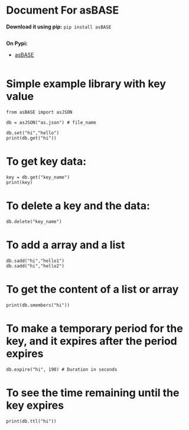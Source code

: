 # Document For asBASE

<b>Download it using pip:</b>
 ``` pip install asBASE ```
<pre></pre>
<b>On Pypi:</b>
* <a href="https://pypi.org/project/asBASE">asBASE</a>
<pre></pre>
# Simple example library with key value
```
from asBASE import asJSON

db = asJSON("as.json") # file_name

db.set("hi","hello")
print(db.get("hi"))
```
# To get key data:
```
key = db.get("key_name")
print(key)
```
# To delete a key and the data:
```
db.delete("key_name")
```
# To add a array and a list
```
db.sadd("hi","hello1")
db.sadd("hi","hello2")
```
# To get the content of a list or array
```
print(db.smembers("hi"))
```
# To make a temporary period for the key, and it expires after the period expires
```
db.expire("hi", 190) # Duration in seconds
```
# To see the time remaining until the key expires
```
print(db.ttl("hi"))
```
